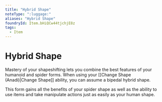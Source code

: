 ```yaml
---
title: "Hybrid Shape"
noteType: ":luggage:"
aliases: "Hybrid Shape"
foundryId: Item.bHiQCw44tjchjE8z
tags:
  - Item
---
```


# Hybrid Shape

Mastery of your shapeshifting lets you combine the best features of your humanoid and spider forms. When using your [[Change Shape (Anadi)|Change Shape]] ability, you can assume a bipedal hybrid shape.

This form gains all the benefits of your spider shape as well as the ability to use items and take manipulate actions just as easily as your human shape.
